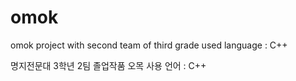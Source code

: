# omok
omok project with second team of third grade 
used language : C++

명지전문대 3학년 2팀 졸업작품 오목
사용 언어 : C++
